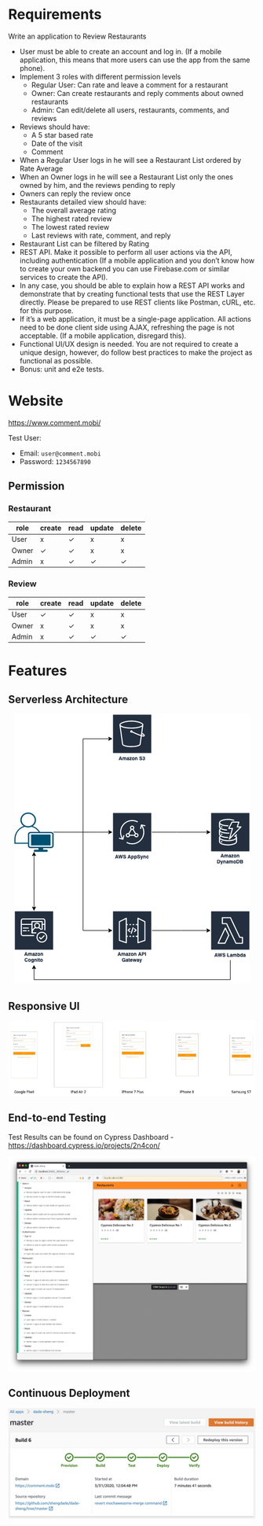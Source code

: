 # Requirements

Write an application to Review Restaurants

- User must be able to create an account and log in. (If a mobile application, this means that more users can use the app from the same phone).
- Implement 3 roles with different permission levels
  - Regular User: Can rate and leave a comment for a restaurant
  - Owner: Can create restaurants and reply comments about owned restaurants
  - Admin: Can edit/delete all users, restaurants, comments, and reviews
- Reviews should have:
  - A 5 star based rate
  - Date of the visit
  - Comment
- When a Regular User logs in he will see a Restaurant List ordered by Rate Average
- When an Owner logs in he will see a Restaurant List only the ones owned by him, and the reviews pending to reply
- Owners can reply the review once
- Restaurants detailed view should have:
  - The overall average rating
  - The highest rated review
  - The lowest rated review
  - Last reviews with rate, comment, and reply
- Restaurant List can be filtered by Rating
- REST API. Make it possible to perform all user actions via the API, including authentication (If a mobile application and you don’t know how to create your own backend you can use Firebase.com or similar services to create the API).
- In any case, you should be able to explain how a REST API works and demonstrate that by creating functional tests that use the REST Layer directly. Please be prepared to use REST clients like Postman, cURL, etc. for this purpose.
- If it’s a web application, it must be a single-page application. All actions need to be done client side using AJAX, refreshing the page is not acceptable. (If a mobile application, disregard this).
- Functional UI/UX design is needed. You are not required to create a unique design, however, do follow best practices to make the project as functional as possible.
- Bonus: unit and e2e tests.

# Website

https://www.comment.mobi/

Test User:

- Email: `user@comment.mobi`
- Password: `1234567890`

## Permission

### Restaurant

| role  | create | read | update | delete |
| ----- | ------ | ---- | ------ | ------ |
| User  | x      | ✓    | x      | x      |
| Owner | ✓      | ✓    | x      | x      |
| Admin | x      | ✓    | ✓      | ✓      |

### Review

| role  | create | read | update | delete |
| ----- | ------ | ---- | ------ | ------ |
| User  | ✓      | ✓    | x      | x      |
| Owner | x      | ✓    | x      | x      |
| Admin | x      | ✓    | ✓      | ✓      |

# Features

## Serverless Architecture

<p align="center">
  <img src="document/images/Architecture.png"/>
</p>

## Responsive UI

<p align="center">
  <img src="document/images/Responsive.jpg"/>
</p>

## End-to-end Testing

Test Results can be found on Cypress Dashboard - https://dashboard.cypress.io/projects/2n4con/

<p align="center">
  <img src="document/images/End-to-End.jpg"/>
</p>

## Continuous Deployment

<p align="center">
  <img src="document/images/Continuous.jpg"/>
</p>

